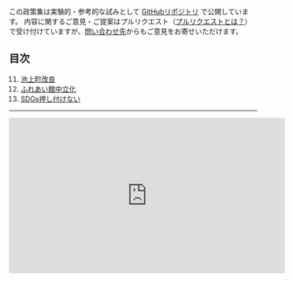 この政策集は実験的・参考的な試みとして [GitHubリポジトリ](https://github.com/mimidesunya/kawasaki-mirai) で公開しています。
内容に関するご意見・ご提案はプルリクエスト（[プルリクエストとは？](https://backlog.com/ja/git-tutorial/pull-request/01/)）で受け付けていますが、[問い合わせ先](https://tatsuhiko.miya.be/#contact)からもご意見をお寄せいただけます。

## 目次
11. [池上町改良](11_池上町改良.md)
12. [ふれあい館中立化](12_ふれあい館中立化.md)
13. [SDGs押し付けない](13_SDGs押し付けない.md)

---

<iframe width="560" height="315" src="https://www.youtube.com/embed/TBJ3FqAGXgY" title="YouTube動画" frameborder="0" allowfullscreen></iframe>
